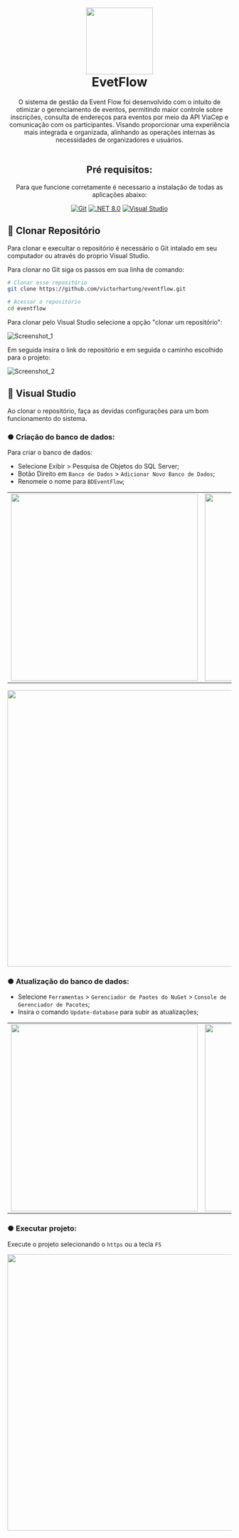 <span id="top"></span>
<h1 align="center">
  <img src="https://github.com/user-attachments/assets/ac0d04d7-bf31-4920-b13e-9effb6eb9a55" width="150" />
  <br> EvetFlow
</h1>

<div align="center">	
  O sistema de gestão da Event Flow foi desenvolvido com o intuito de otimizar o gerenciamento de eventos, permitindo maior controle sobre inscrições, consulta de endereços para eventos por meio da API ViaCep e comunicação com os participantes. Visando proporcionar uma experiência mais integrada e organizada, alinhando as operações internas às necessidades de organizadores e usuários.<br>  
  <br>  

 <h2>Pré requisitos:</h2>

 Para que funcione corretamente é necessario a instalação de todas as aplicações abaixo:
 
[![Git](https://img.shields.io/badge/Git-F05032.svg?style=for-the-badge&logo=git&logoColor=white)](https://git-scm.com)
[![.NET 8.0](https://img.shields.io/badge/.NET_8.0-512BD4.svg?style=for-the-badge&logo=dotnet&logoColor=white)](https://dotnet.microsoft.com/pt-br/download/dotnet/8.0)
[![Visual Studio](https://img.shields.io/badge/Visual_Studio-683D87.svg?style=for-the-badge&)](https://visualstudio.microsoft.com/pt-br/downloads/)

</div>


## :pushpin: Clonar Repositório

Para clonar e execultar o repositório é necessário o Git intalado em seu computador ou através do proprio Visual Studio.

Para clonar no Git siga os passos em sua linha de comando:

```bash
# Clonar esse repositório
git clone https://github.com/victorhartung/eventflow.git

# Acessar o repositório
cd eventflow
```

Para clonar pelo Visual Studio selecione a opção "clonar um repositório":

![Screenshot_1](https://github.com/user-attachments/assets/74732fd9-28cd-4572-b110-b09efbdf1c2b)

Em seguida insira o link do repositório e em seguida o caminho escolhido para o projeto:

![Screenshot_2](https://github.com/user-attachments/assets/33cf7f78-f767-4b35-9fd2-77a123e2b35c)

## :pushpin: Visual Studio

Ao clonar o repositório, faça as devidas configurações para um bom funcionamento do sistema. 

### ● Criação do banco de dados:

Para criar o banco de dados:
- Selecione Exibir > Pesquisa de Objetos do SQL Server;
- Botão Direito em `Banco de Dados` > `Adicionar Novo Banco de Dados`;
- Renomeie o nome para `BDEventFlow`;

<table border=0 cellspacing=0 celspadding=0>
  <tr>
    <td><img src="https://github.com/user-attachments/assets/db56e15c-fbd2-4aa2-be8f-54daeee5d74b" width="420px"/></td>
    <td><img src="https://github.com/user-attachments/assets/c1d9aab0-29a5-4dc5-9068-82aa33f8fab5" width="420px"/></td>
  </tr>
  </table>  
<p align="center">
  <img src="https://github.com/user-attachments/assets/813254d4-3423-48a4-8c7f-86c26de0efaf" width="620px"/>
</p>

### ● Atualização do banco de dados:

- Selecione `Ferramentas` > `Gerenciador de Paotes do NuGet` > `Console de Gerenciador de Pacotes`;
- Insira o comando `Update-database` para subir as atualizações;
<p align="center">
  
</p>
<table border=0 cellspacing=0 celspadding=0>
  <tr>
    <td><img src="https://github.com/user-attachments/assets/fefe1165-ca5e-4f19-9973-176df637bb7c" width="420px"/></td>
    <td><img src="https://github.com/user-attachments/assets/e8a100bd-19e9-4b9b-ae32-91ac59079653" width="420px"/></td>
  </tr>
  </table> 

### ● Executar projeto:

Execute o projeto selecionando o `https` ou a tecla `F5`
<p align="center">
  <img src="https://github.com/user-attachments/assets/04d8ea74-7692-4a1e-8d12-5f16089e7704" width="620px"/>
</p>

<h2></h2>
